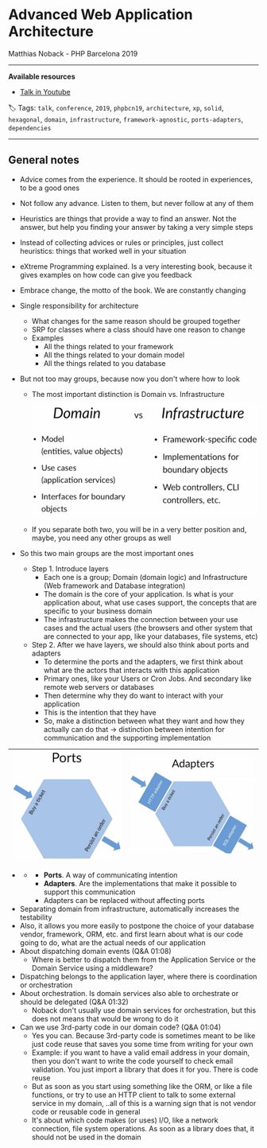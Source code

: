 # Advanced Web Application Architecture

Matthias Noback - PHP Barcelona 2019

------

**Available resources**

- [Talk in Youtube](https://youtu.be/-Fe-qUSUl7Q)

🏷️ Tags: `talk`, `conference`, `2019`, `phpbcn19`, `architecture`, `xp`, `solid`, `hexagonal`, `domain`, `infrastructure`, `framework-agnostic`, `ports-adapters`, `dependencies`

------

## General notes

- Advice comes from the experience. It should be rooted in experiences, to be a good ones

- Not follow any advance. Listen to them, but never follow at any of them

- Heuristics are things that provide a way to find an answer. Not the answer, but help you finding your answer by taking a very simple steps

- Instead of collecting advices or rules or principles, just collect heuristics: things that worked well in your situation

- eXtreme Programming explained. Is a very interesting book, because it gives examples on how code can give you feedback

- Embrace change, the motto of the book. We are constantly changing

- Single responsibility for architecture

  - What changes for the same reason should be grouped together
  - SRP for classes where a class should have one reason to change
  - Examples
    - All the things related to your framework
    - All the things related to your domain model
    - All the things related to you database

- But not too may groups, because now you don't where how to look 

  - The most important distinction is Domain vs. Infrastructure

    ![Domain vs Infrastructure](.assets/2019-php-barcelona-advanced-web-application-architecture.md/domain_vs_infrastructure.png)

  - If you separate both two, you will be in a very better position and, maybe, you need any other groups as well

- So this two main groups are the most important ones

  - Step 1. Introduce layers
    - Each one is a group; Domain (domain logic) and Infrastructure (Web framework and Database integration)
    - The domain is the core of your application. Is what is your application about, what use cases support, the concepts that are specific to your business domain
    - The infrastructure makes the connection between your use cases and the actual users (the browsers and other system that are connected to your app, like your databases, file systems, etc)
  - Step 2. After we have layers, we should also think about ports and adapters
    - To determine the ports and the adapters, we first think about what are the actors that interacts with this application
    - Primary ones, like your Users or Cron Jobs. And secondary like remote web servers or databases
    - Then determine why they do want to interact with your application
    - This is the intention that they have
    -  So, make a distinction between what they want and how they actually can do that -> distinction between intention for communication and the supporting implementation

| ![Ports](.assets/2019-php-barcelona-advanced-web-application-architecture.md/ports.png) | ![Adapters](.assets/2019-php-barcelona-advanced-web-application-architecture.md/adapters.png) |
| ------------------------------------------------------------ | ------------------------------------------------------------ |

-  
  -  
    - **Ports**. A way of communicating intention
    - **Adapters**. Are the implementations that make it possible to support this communication
    - Adapters can be replaced without affecting ports
- Separating domain from infrastructure, automatically increases the testability
- Also, it allows you more easily to postpone the choice of your database vendor, framework, ORM, etc. and first learn about what is our code going to do, what are the actual needs of our application
- About dispatching domain events (Q&A 01:08)
  - Where is better to dispatch them from the Application Service or the Domain Service using a middleware?
- Dispatching belongs to the application layer, where there is coordination or orchestration
- About orchestration. Is domain services also able to orchestrate or should be delegated (Q&A 01:32)
  - Noback don't usually use domain services for orchestration, but this does not means that would be wrong to do it
- Can we use 3rd-party code in our domain code? (Q&A 01:04)
  - Yes you can. Because 3rd-party code is sometimes meant to be like just code reuse that saves you some time from writing for your own
  - Example: if you want to have a valid email address in your domain, then you don't want to write the code yourself to check email validation. You just import a library that does it for you. There is code reuse
  - But as soon as you start using something like the ORM, or like a file functions, or try to use an HTTP client to talk to some external service in my domain, ..all of this is a warning sign that is not vendor code or reusable code in general
  - It's about which code makes (or uses) I/O, like a network connection, file system operations. As soon as a library does that, it should not be used in the domain

